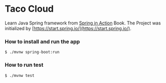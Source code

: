 # Taco Cloud 

Learn Java Spring framework from [Spring in Action](https://www.manning.com/books/spring-in-action-fifth-edition) Book. The Project was initialized by [https://start.spring.io/](https://start.spring.io/).

### How to install and run the app

```shell
$ ./mvnw spring-boot:run
```

### How to run test

```shell
$ ./mvnw test
```
